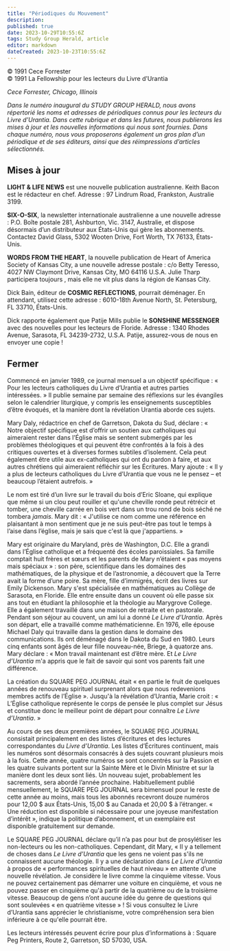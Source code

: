 ```yaml
---
title: "Périodiques du Mouvement"
description: 
published: true
date: 2023-10-29T10:55:6Z
tags: Study Group Herald, article
editor: markdown
dateCreated: 2023-10-23T10:55:6Z
---
```


<p class="v-card v-sheet theme--light grey lighten-3 px-2">© 1991 Cece Forrester<br>© 1991 La Fellowship pour les lecteurs du Livre d’Urantia</p>


_Cece Forrester, Chicago, Illinois_

_Dans le numéro inaugural du STUDY GROUP HERALD, nous avons répertorié les noms et adresses de périodiques connus pour les lecteurs du Livre d’Urantia. Dans cette rubrique et dans les futures, nous publierons les mises à jour et les nouvelles informations qui nous sont fournies. Dans chaque numéro, nous vous proposerons également un gros plan d’un périodique et de ses éditeurs, ainsi que des réimpressions d’articles sélectionnés._

## Mises à jour

**LIGHT & LIFE NEWS** est une nouvelle publication australienne. Keith Bacon est le rédacteur en chef. Adresse : 97 Lindrum Road, Frankston, Australie 3199.

**SIX-O-SIX**, la newsletter internationale australienne a une nouvelle adresse : P.O. Boîte postale 281, Ashburton, Vic. 3147, Australie, et dispose désormais d’un distributeur aux États-Unis qui gère les abonnements. Contactez David Glass, 5302 Wooten Drive, Fort Worth, TX 76133, États-Unis.

**WORDS FROM THE HEART**, la nouvelle publication de Heart of America Society of Kansas City, a une nouvelle adresse postale : c/o Betty Teresso, 4027 NW Claymont Drive, Kansas City, MO 64116 U.S.A. Julie Tharp participera toujours , mais elle ne vit plus dans la région de Kansas City.

Dick Bain, éditeur de **COSMIC REFLECTIONS**, pourrait déménager. En attendant, utilisez cette adresse : 6010-18th Avenue North, St. Petersburg, FL 33710, États-Unis.

Dick rapporte également que Patije Mills publie le **SONSHINE MESSENGER** avec des nouvelles pour les lecteurs de Floride. Adresse : 1340 Rhodes Avenue, Sarasota, FL 34239-2732, U.S.A. Patije, assurez-vous de nous en envoyer une copie !

## Fermer

Commencé en janvier 1989, ce journal mensuel a un objectif spécifique : « Pour les lecteurs catholiques du Livre d’Urantia et autres parties intéressées. » Il publie semaine par semaine des réflexions sur les évangiles selon le calendrier liturgique, y compris les enseignements susceptibles d’être évoqués, et la manière dont la révélation Urantia aborde ces sujets. 

Mary Daly, rédactrice en chef de Garretson, Dakota du Sud, déclare : « Notre objectif spécifique est d’offrir un soutien aux catholiques qui aimeraient rester dans l’Église mais se sentent submergés par les problèmes théologiques et qui peuvent être confrontés à la fois à des critiques ouvertes et à diverses formes subtiles d’isolement. Cela peut également être utile aux ex-catholiques qui ont du pardon à faire, et aux autres chrétiens qui aimeraient réfléchir sur les Écritures. Mary ajoute : « Il y a plus de lecteurs catholiques du Livre d’Urantia que vous ne le pensez – et beaucoup l’étaient autrefois. » 

Le nom est tiré d’un livre sur le travail du bois d’Eric Sloane, qui explique que même si un clou peut rouiller et qu'une cheville ronde peut rétrécir et tomber, une cheville carrée en bois vert dans un trou rond de bois séché ne tombera _jamais_. Mary dit : « J'utilise ce nom comme une référence en plaisantant à mon sentiment que je ne suis peut-être pas tout le temps à l’aise dans l’église, mais je sais que c'est là que j'appartiens. » 

Mary est originaire du Maryland, près de Washington, D.C. Elle a grandi dans l’Église catholique et a fréquenté des écoles paroissiales. Sa famille comptait huit frères et sœurs et les parents de Mary n’étaient « pas moyens mais spéciaux » : son père, scientifique dans les domaines des mathématiques, de la physique et de l’astronomie, a découvert que la Terre avait la forme d’une poire. Sa mère, fille d’immigrés, écrit des livres sur Emily Dickenson. Mary s'est spécialisée en mathématiques au Collège de Sarasota, en Floride. Elle entre ensuite dans un couvent où elle passe six ans tout en étudiant la philosophie et la théologie au Marygrove College. Elle a également travaillé dans une maison de retraite et en pastorale. Pendant son séjour au couvent, un ami lui a donné _Le Livre d’Urantia_. Après son départ, elle a travaillé comme mathématicienne. En 1976, elle épouse Michael Daly qui travaille dans la gestion dans le domaine des communications. Ils ont déménagé dans le Dakota du Sud en 1980. Leurs cinq enfants sont âgés de leur fille nouveau-née, Briege, à quatorze ans. Mary déclare : « Mon travail maintenant est d’être mère. Et _Le Livre d’Urantia_ m'a appris que le fait de savoir qui sont vos parents fait une différence.

La création du SQUARE PEG JOURNAL était « en partie le fruit de quelques années de renouveau spirituel surprenant alors que nous redevenions membres actifs de l’Église ». Jusqu'à la révélation d’Urantia, Marie croit : « L’Église catholique représente le corps de pensée le plus complet sur Jésus et constitue donc le meilleur point de départ pour connaître _Le Livre d’Urantia_. »

Au cours de ses deux premières années, le SQUARE PEG JOURNAL consistait principalement en des listes d’écritures et des lectures correspondantes du _Livre d’Urantia_. Les listes d’Écritures continuent, mais les numéros sont désormais consacrés à des sujets couvrant plusieurs mois à la fois. Cette année, quatre numéros se sont concentrés sur la Passion et les quatre suivants portent sur la Sainte Mère et le Divin Ministre et sur la manière dont les deux sont liés. Un nouveau sujet, probablement les sacrements, sera abordé l’année prochaine. Habituellement publié mensuellement, le SQUARE PEG JOURNAL sera bimensuel pour le reste de cette année au moins, mais tous les abonnés recevront douze numéros pour 12,00 $ aux États-Unis, 15,00 $ au Canada et 20,00 $ à l’étranger. « Une réduction est disponible si nécessaire pour une joyeuse manifestation d’intérêt », indique la politique d’abonnement, et un exemplaire est disponible gratuitement sur demande.

Le SQUARE PEG JOURNAL déclare qu’il n’a pas pour but de prosylétiser les non-lecteurs ou les non-catholiques. Cependant, dit Mary, « Il y a tellement de choses dans _Le Livre d’Urantia_ que les gens ne voient pas s'ils ne connaissent aucune théologie. Il y a une déclaration dans _Le Livre d’Urantia_ à propos de « performances spirituelles de haut niveau » en attente d’une nouvelle révélation. Je considère le livre comme la cinquième vitesse. Vous ne pouvez certainement pas démarrer une voiture en cinquième, et vous ne pouvez passer en cinquième qu'à partir de la quatrième ou de la troisième vitesse. Beaucoup de gens n’ont aucune idée du genre de questions qui sont soulevées « en quatrième vitesse » ! Si vous consultez le Livre d’Urantia sans apprécier le christianisme, votre compréhension sera bien inférieure à ce qu'elle pourrait être.

Les lecteurs intéressés peuvent écrire pour plus d’informations à : Square Peg Printers, Route 2, Garretson, SD 57030, USA.

